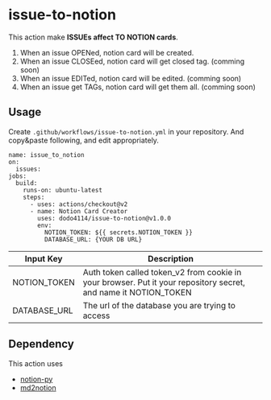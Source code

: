 # issue-to-notion
This action make **ISSUEs affect TO NOTION cards**.
1. When an issue OPENed, notion card will be created.
2. When an issue CLOSEed, notion card will get closed tag. (comming soon)
3. When an issue EDITed, notion card will be edited. (comming soon)
4. When an issue get TAGs, notion card will get them all. (comming soon)

## Usage

Create `.github/workflows/issue-to-notion.yml` in your repository.
And copy&paste following, and edit appropriately.

```
name: issue_to_notion
on:
  issues:
jobs:
  build:
    runs-on: ubuntu-latest
    steps:
      - uses: actions/checkout@v2
      - name: Notion Card Creator
        uses: dodo4114/issue-to-notion@v1.0.0
        env:
          NOTION_TOKEN: ${{ secrets.NOTION_TOKEN }}
          DATABASE_URL: {YOUR DB URL}
```

| Input Key | Description |
|-------|-------|
| NOTION_TOKEN | Auth token called token_v2 from cookie in your browser. Put it your repository secret, and name it NOTION_TOKEN |
| DATABASE_URL | The url of the database you are trying to access |





## Dependency 
This action uses  
+ [notion-py](https://github.com/jamalex/notion-py)   
+ [md2notion](https://github.com/Cobertos/md2notion)
